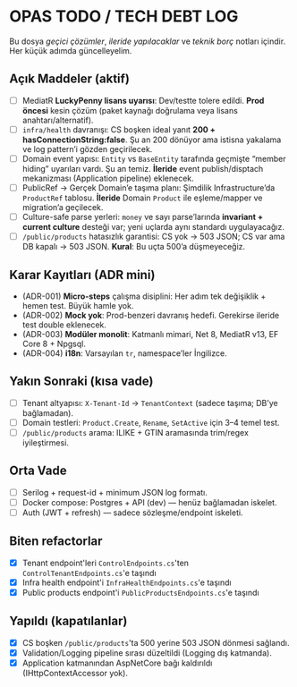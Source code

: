 # OPAS TODO / TECH DEBT LOG

Bu dosya *geçici çözümler*, *ileride yapılacaklar* ve *teknik borç* notları içindir.
Her küçük adımda güncelleyelim.

## Açık Maddeler (aktif)
- [ ] MediatR **LuckyPenny lisans uyarısı**: Dev/testte tolere edildi. **Prod öncesi** kesin çözüm (paket kaynağı doğrulama veya lisans anahtarı/alternatif).
- [ ] `infra/health` davranışı: CS boşken ideal yanıt **200 + hasConnectionString:false**. Şu an 200 dönüyor ama istisna yakalama ve log pattern’i gözden geçirilecek.
- [ ] Domain event yapısı: `Entity` vs `BaseEntity` tarafında geçmişte “member hiding” uyarıları vardı. Şu an temiz. **İleride** event publish/disptach mekanizması (Application pipeline) eklenecek.
- [ ] PublicRef → Gerçek Domain’e taşıma planı: Şimdilik Infrastructure’da `ProductRef` tablosu. **İleride** Domain `Product` ile eşleme/mapper ve migration’a geçilecek.
- [ ] Culture-safe parse yerleri: `money` ve sayı parse’larında **invariant + current culture** desteği var; yeni uçlarda aynı standardı uygulayacağız.
- [ ] `/public/products` hatasızlık garantisi: CS yok → 503 JSON; CS var ama DB kapalı → 503 JSON. **Kural**: Bu uçta 500’a düşmeyeceğiz.

## Karar Kayıtları (ADR mini)
- (ADR-001) **Micro-steps** çalışma disiplini: Her adım tek değişiklik + hemen test. Büyük hamle yok.
- (ADR-002) **Mock yok**: Prod-benzeri davranış hedefi. Gerekirse ileride test double eklenecek.
- (ADR-003) **Modüler monolit**: Katmanlı mimari, Net 8, MediatR v13, EF Core 8 + Npgsql.
- (ADR-004) **i18n**: Varsayılan `tr`, namespace’ler İngilizce.

## Yakın Sonraki (kısa vade)
- [ ] Tenant altyapısı: `X-Tenant-Id` → `TenantContext` (sadece taşıma; DB’ye bağlamadan).
- [ ] Domain testleri: `Product.Create`, `Rename`, `SetActive` için 3–4 temel test.
- [ ] `/public/products` arama: ILIKE + GTIN aramasında trim/regex iyileştirmesi.

## Orta Vade
- [ ] Serilog + request-id + minimum JSON log formatı.
- [ ] Docker compose: Postgres + API (dev) — henüz bağlamadan iskelet.
- [ ] Auth (JWT + refresh) — sadece sözleşme/endpoint iskeleti.

## Biten refactorlar
- [x] Tenant endpoint'leri `ControlEndpoints.cs`'ten `ControlTenantEndpoints.cs`'e taşındı
- [x] Infra health endpoint'i `InfraHealthEndpoints.cs`'e taşındı
- [x] Public products endpoint'i `PublicProductsEndpoints.cs`'e taşındı

## Yapıldı (kapatılanlar)
- [x] CS boşken `/public/products`'ta 500 yerine 503 JSON dönmesi sağlandı.
- [x] Validation/Logging pipeline sırası düzeltildi (Logging dış katmanda).
- [x] Application katmanından AspNetCore bağı kaldırıldı (IHttpContextAccessor yok).
